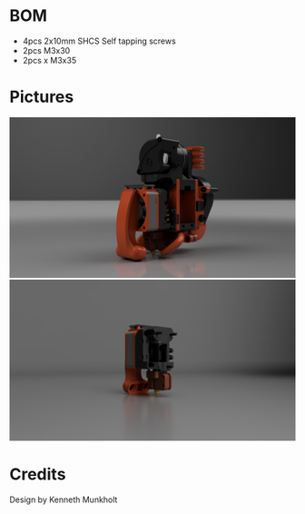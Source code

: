 # BOM

- 4pcs 2x10mm SHCS Self tapping screws
- 2pcs M3x30
- 2pcs x M3x35

# Pictures
![plot](./images/render1.png)
![plot](./images/render2.png)

# Credits
Design by Kenneth Munkholt